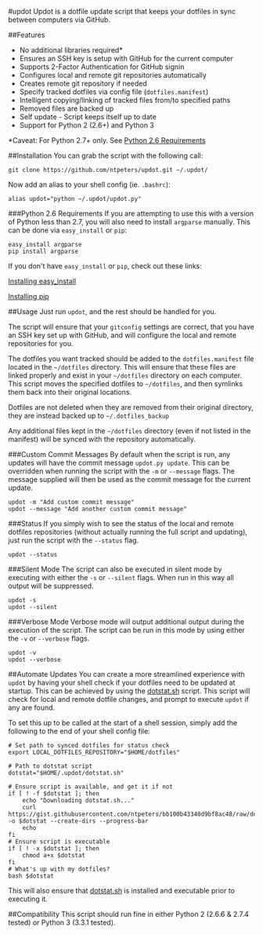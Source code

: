 #updot
Updot is a dotfile update script that keeps your dotfiles in sync between
computers via GitHub.

##Features
* No additional libraries required*
* Ensures an SSH key is setup with GitHub for the current computer
* Supports 2-Factor Authentication for GitHub signin
* Configures local and remote git repositories automatically
* Creates remote git repository if needed
* Specify tracked dotfiles via config file (`dotfiles.manifest`)
* Intelligent copying/linking of tracked files from/to specified paths
* Removed files are backed up
* Self update - Script keeps itself up to date
* Support for Python 2 (2.6+) and Python 3

*Caveat: For Python 2.7+ only. See [Python 2.6 Requirements](#python-26-requirements)

##Installation
You can grab the script with the following call:
```
git clone https://github.com/ntpeters/updot.git ~/.updot/
```

Now add an alias to your shell config (ie. `.bashrc`):
```
alias updot="python ~/.updot/updot.py"
```

###Python 2.6 Requirements
If you are attempting to use this with a version of Python less than 2.7, you
will also need to install `argparse` manually.
This can be done via `easy_install` or `pip`:
```
easy_install argparse
pip install argparse
```

If you don't have `easy_install` or `pip`, check out these links:

[Installing easy_install](https://pypi.python.org/pypi/setuptools)

[Installing pip](http://pip.readthedocs.org/en/latest/installing.html)

##Usage
Just run `updot`, and the rest should be handled for you.

The script will ensure that your `gitconfig` settings are correct, that you
have an SSH key set up with GitHub, and will configure the local and remote
repositories for you.

The dotfiles you want tracked should be added to the `dotfiles.manifest` file
located in the `~/dotfiles` directory. This will ensure that these files are
linked properly and exist in your `~/dotfiles` directory on each computer.
This script moves the specified dotfiles to `~/dotfiles`, and then symlinks
them back into their original locations.

Dotfiles are not deleted when they are removed from their original directory, 
they are instead backed up to `~/.dotfiles_backup`

Any additional files kept in the `~/dotfiles` directory (even if not listed in
the manifest) will be synced with the repository automatically.

###Custom Commit Messages
By default when the script is run, any updates will have the commit message
`updot.py update`. This can be overridden when running the script with the `-m`
or `--message` flags.  The message supplied will then be used as the commit
message for the current update.
```
updot -m "Add custom commit message"
updot --message "Add another custom commit message"
```

###Status
If you simply wish to see the status of the local and remote dotfiles
repositories (without actually running the full script and updating),
just run the script with the `--status` flag.
```
updot --status
```

###Silent Mode
The script can also be executed in silent mode by executing with either the
`-s` or `--silent` flags. When run in this way all output will be suppressed.
```
updot -s
updot --silent
```
###Verbose Mode
Verbose mode will output additional output during the execution of the script.
The script can be run in this mode by using either the `-v` or `--verbose` flags.
```
updot -v
updot --verbose
```

##Automate Updates
You can create a more streamlined experience with `updot` by having your shell
check if your dotfiles need to be updated at startup.  This can be achieved by
using the [dotstat.sh](https://gist.github.com/ntpeters/bb100b43340d9bf8ac48)
script.  This script will check for local and remote dotfile changes, and prompt
to execute `updot` if any are found.

To set this up to be called at the start of a shell session, simply add the
following to the end of your shell config file:
```
# Set path to synced dotfiles for status check
export LOCAL_DOTFILES_REPOSITORY="$HOME/dotfiles"

# Path to dotstat script
dotstat="$HOME/.updot/dotstat.sh"

# Ensure script is available, and get it if not
if [ ! -f $dotstat ]; then
    echo "Downloading dotstat.sh..."
    curl https://gist.githubusercontent.com/ntpeters/bb100b43340d9bf8ac48/raw/dotstat.sh -o $dotstat --create-dirs --progress-bar
    echo
fi
# Ensure script is executable
if [ ! -x $dotstat ]; then
    chmod a+x $dotstat
fi
# What's up with my dotfiles?
bash $dotstat
```
This will also ensure that [dotstat.sh](https://gist.github.com/ntpeters/bb100b43340d9bf8ac48)
is installed and executable prior to executing it.

##Compatibility
This script should run fine in either Python 2 (2.6.6 & 2.7.4 tested) or
Python 3 (3.3.1 tested).

